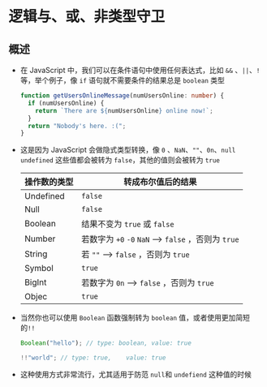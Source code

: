 # 逻辑与、或、非类型守卫

## 概述

- 在 JavaScript 中，我们可以在条件语句中使用任何表达式，比如 `&&` 、`||`、`!` 等，举个例子，像 `if` 语句就不需要条件的结果总是 `boolean` 类型

    ```ts
    function getUsersOnlineMessage(numUsersOnline: number) {
      if (numUsersOnline) {
        return `There are ${numUsersOnline} online now!`;
      }
      return "Nobody's here. :(";
    }
    ```

- 这是因为 JavaScript 会做隐式类型转换，像 `0` 、`NaN`、`""`、`0n`、`null` `undefined` 这些值都会被转为 `false`，其他的值则会被转为 `true`

    | 操作数的类型    | 转成布尔值后的结果                                    |
    | --------- | -------------------------------------------- |
    | Undefined | `false`                                      |
    | Null      | `false`                                      |
    | Boolean   | 结果不变为 `true` 或 `false`                       |
    | Number    | 若数字为 `+0` `-0` `NaN` —> `false`  ，否则为 `true` |
    | String    | 若 `""` —> `false`  ，否则为 `true`               |
    | Symbol    | `true`                                       |
    | BigInt    | 若数字为 `0n` —> `false`  ，否则为 `true`            |
    | Objec     | `true`                                       |

- 当然你也可以使用 `Boolean` 函数强制转为 `boolean` 值，或者使用更加简短的`!!`

    ```js
    Boolean("hello"); // type: boolean, value: true

    !!"world"; // type: true,    value: true
    ```

- 这种使用方式非常流行，尤其适用于防范 `null`和 `undefiend` 这种值的时候
